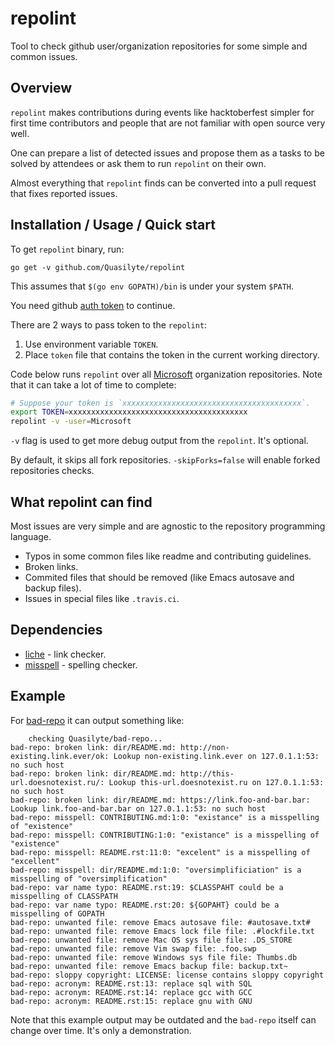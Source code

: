 # repolint

Tool to check github user/organization repositories for some simple and common issues.

## Overview

`repolint` makes contributions during events like hacktoberfest simpler
for first time contributors and people that are not familiar with open source very well.

One can prepare a list of detected issues and propose them as a tasks to be solved
by attendees or ask them to run `repolint` on their own.

Almost everything that `repolint` finds can be converted into a pull request
that fixes reported issues.

## Installation / Usage / Quick start

To get `repolint` binary, run:

```
go get -v github.com/Quasilyte/repolint
```

This assumes that `$(go env GOPATH)/bin` is under your system `$PATH`.

You need github [auth token](https://github.com/settings/tokens) to continue.

There are 2 ways to pass token to the `repolint`:

1. Use environment variable `TOKEN`.
2. Place `token` file that contains the token in the current working directory.

Code below runs `repolint` over all [Microsoft](https://github.com/Microsoft) organization
repositories. Note that it can take a lot of time to complete:

```bash
# Suppose your token is `xxxxxxxxxxxxxxxxxxxxxxxxxxxxxxxxxxxxxxxx`.
export TOKEN=xxxxxxxxxxxxxxxxxxxxxxxxxxxxxxxxxxxxxxxx
repolint -v -user=Microsoft
```

`-v` flag is used to get more debug output from the `repolint`. It's optional.

By default, it skips all fork repositories. `-skipForks=false` will enable forked repositories checks.

## What repolint can find

Most issues are very simple and are agnostic to the repository programming language.

* Typos in some common files like readme and contributing guidelines.
* Broken links.
* Commited files that should be removed (like Emacs autosave and backup files).
* Issues in special files like `.travis.ci`.

## Dependencies

* [liche](https://github.com/raviqqe/liche) - link checker.
* [misspell](https://github.com/client9/misspell/) - spelling checker.

## Example

For [bad-repo](https://github.com/Quasilyte/bad-repo) it can output something like:

```
	checking Quasilyte/bad-repo...
bad-repo: broken link: dir/README.md: http://non-existing.link.ever/ok: Lookup non-existing.link.ever on 127.0.1.1:53: no such host
bad-repo: broken link: dir/README.md: http://this-url.doesnotexist.ru/: Lookup this-url.doesnotexist.ru on 127.0.1.1:53: no such host
bad-repo: broken link: dir/README.md: https://link.foo-and-bar.bar: Lookup link.foo-and-bar.bar on 127.0.1.1:53: no such host
bad-repo: misspell: CONTRIBUTING.md:1:0: "existance" is a misspelling of "existence"
bad-repo: misspell: CONTRIBUTING:1:0: "existance" is a misspelling of "existence"
bad-repo: misspell: README.rst:11:0: "excelent" is a misspelling of "excellent"
bad-repo: misspell: dir/README.md:1:0: "oversimplificiation" is a misspelling of "oversimplification"
bad-repo: var name typo: README.rst:19: $CLASSPAHT could be a misspelling of CLASSPATH
bad-repo: var name typo: README.rst:20: ${GOPAHT} could be a misspelling of GOPATH
bad-repo: unwanted file: remove Emacs autosave file: #autosave.txt#
bad-repo: unwanted file: remove Emacs lock file file: .#lockfile.txt
bad-repo: unwanted file: remove Mac OS sys file file: .DS_STORE
bad-repo: unwanted file: remove Vim swap file: .foo.swp
bad-repo: unwanted file: remove Windows sys file file: Thumbs.db
bad-repo: unwanted file: remove Emacs backup file: backup.txt~
bad-repo: sloppy copyright: LICENSE: license contains sloppy copyright
bad-repo: acronym: README.rst:13: replace sql with SQL
bad-repo: acronym: README.rst:14: replace gcc with GCC
bad-repo: acronym: README.rst:15: replace gnu with GNU
```

Note that this example output may be outdated and the `bad-repo`
itself can change over time. It's only a demonstration.
